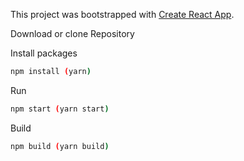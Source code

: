 This project was bootstrapped with [Create React App](https://github.com/facebookincubator/create-react-app).

Download or clone Repository

Install packages
```sh
npm install (yarn) 
```

Run
```sh
npm start (yarn start) 
```

Build
```sh
npm build (yarn build) 
```
